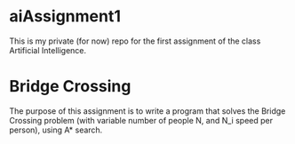 # aiAssignment1
This is my private (for now) repo for the first assignment of the class Artificial Intelligence.

# Bridge Crossing
The purpose of this assignment is to write a program that solves the Bridge Crossing problem (with variable number of people N, and N_i speed per person), using A* search.
